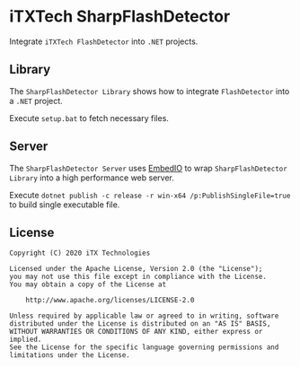 # iTXTech SharpFlashDetector

Integrate `iTXTech FlashDetector` into `.NET` projects.

## Library

The `SharpFlashDetector Library` shows how to integrate `FlashDetector` into a `.NET` project.

Execute `setup.bat` to fetch necessary files.

## Server

The `SharpFlashDetector Server` uses [EmbedIO](https://github.com/unosquare/embedio) to wrap `SharpFlashDetector Library` into a high performance web server.

Execute `dotnet publish -c release -r win-x64 /p:PublishSingleFile=true` to build single executable file.

## License

    Copyright (C) 2020 iTX Technologies

    Licensed under the Apache License, Version 2.0 (the "License");
    you may not use this file except in compliance with the License.
    You may obtain a copy of the License at

        http://www.apache.org/licenses/LICENSE-2.0

    Unless required by applicable law or agreed to in writing, software
    distributed under the License is distributed on an "AS IS" BASIS,
    WITHOUT WARRANTIES OR CONDITIONS OF ANY KIND, either express or implied.
    See the License for the specific language governing permissions and
    limitations under the License.
